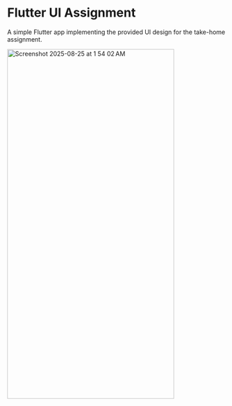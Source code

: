 
# Flutter UI Assignment
A simple Flutter app implementing the provided UI design for the take-home assignment.



<img width="384" height="806" alt="Screenshot 2025-08-25 at 1 54 02 AM" src="https://github.com/user-attachments/assets/ca5f1867-21c0-4585-b689-94e10a5d0135" />

